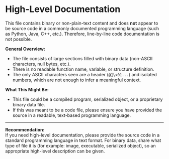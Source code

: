 # High-Level Documentation

This file contains binary or non-plain-text content and does **not** appear to be source code in a commonly documented programming language (such as Python, Java, C++, etc.). Therefore, line-by-line code documentation is not possible.

**General Overview:**
- The file consists of large sections filled with binary data (non-ASCII characters, null bytes, etc.).
- There is no readable function name, variable, or structure definition.
- The only ASCII characters seen are a header (`@\x01...`) and isolated numbers, which are not enough to infer a meaningful context.

**What This Might Be:**
- This file could be a compiled program, serialized object, or a proprietary binary data file.
- If this was meant to be a code file, please ensure you have provided the source in a readable, text-based programming language.

---

**Recommendation:**  
If you need high-level documentation, please provide the source code in a standard programming language in text format. For binary data, share what type of file it is (for example: image, executable, serialized object), so an appropriate high-level description can be given.